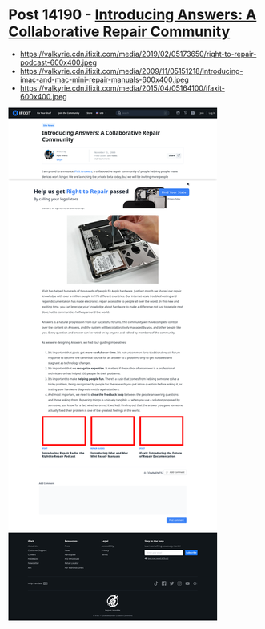 # Post 14190 - [Introducing Answers: A Collaborative Repair Community](https://www.ifixit.com/News/14190/introducing-answers-a-collaborative-repair-community)

- https://valkyrie.cdn.ifixit.com/media/2019/02/05173650/right-to-repair-podcast-600x400.jpeg
- https://valkyrie.cdn.ifixit.com/media/2009/11/05151218/introducing-imac-and-mac-mini-repair-manuals-600x400.jpeg
- https://valkyrie.cdn.ifixit.com/media/2015/04/05164100/ifaxit-600x400.jpeg

![screencap](screenshots/4202ec3c-4b5f-4cc6-9384-2e49f7db3e9b.png)
